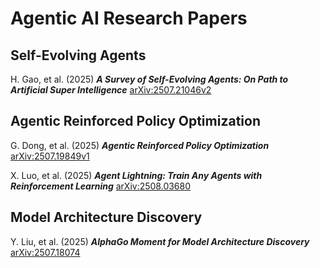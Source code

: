 # Agentic AI Research Papers

## Self-Evolving Agents
H. Gao, et al. (2025) _**A Survey of Self-Evolving Agents: On Path to Artificial Super Intelligence**_ [arXiv:2507.21046v2](https://arxiv.org/abs/2507.21046)



## Agentic Reinforced Policy Optimization
G. Dong, et al. (2025) _**Agentic Reinforced Policy Optimization**_ [arXiv:2507.19849v1](https://arxiv.org/abs/2507.19849v1)

X. Luo, et al. (2025) _**Agent Lightning: Train Any Agents with Reinforcement Learning**_ [arXiv:2508.03680](https://arxiv.org/abs/2508.03680)

## Model Architecture Discovery
Y. Liu, et al. (2025) _**AlphaGo Moment for Model Architecture Discovery**_ [arXiv:2507.18074](https://arxiv.org/abs/2507.18074)
